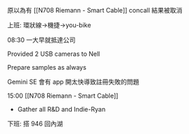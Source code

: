 
原以為有 [[N708 Riemann - Smart Cable]] concall 結果被取消

上班: 環狀線→機捷→you-bike

08:30 一大早就抵達公司

Provided 2 USB cameras to Nell

Prepare samples as always

Gemini SE 會有 app 開太快導致註冊失敗的問題

15:00 [[N708 Riemann - Smart Cable]]
- Gather all R&D and Indie-Ryan

下班: 搭 946 回內湖
